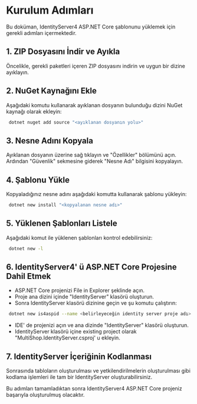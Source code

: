 # Kurulum Adımları

Bu doküman, IdentityServer4 ASP.NET Core şablonunu yüklemek için gerekli adımları içermektedir.

## 1. ZIP Dosyasını İndir ve Ayıkla
Öncelikle, gerekli paketleri içeren ZIP dosyasını indirin ve uygun bir dizine ayıklayın.

## 2. NuGet Kaynağını Ekle
Aşağıdaki komutu kullanarak ayıklanan dosyanın bulunduğu dizini NuGet kaynağı olarak ekleyin:
```sh
 dotnet nuget add source "<ayıklanan dosyanın yolu>"
```

## 3. Nesne Adını Kopyala
Ayıklanan dosyanın üzerine sağ tıklayın ve "Özellikler" bölümünü açın. Ardından "Güvenlik" sekmesine giderek "Nesne Adı" bilgisini kopyalayın.

## 4. Şablonu Yükle
Kopyaladığınız nesne adını aşağıdaki komutta kullanarak şablonu yükleyin:
```sh
 dotnet new install "<kopyalanan nesne adı>"
```

## 5. Yüklenen Şablonları Listele
Aşağıdaki komut ile yüklenen şablonları kontrol edebilirsiniz:
```sh
 dotnet new -l
```

## 6. IdentityServer4' ü ASP.NET Core Projesine Dahil Etmek
 * ASP.NET Core projenizi File in Explorer şeklinde açın.
 * Proje ana dizini içinde "IdentityServer" klasörü oluşturun.
 * Sonra IdentityServer klasörü dizinine geçin ve şu komutu çalıştırın:
```sh
 dotnet new is4aspid --name <belirleyeceğin identity server proje adı>
```
* IDE' de projenizi açın ve ana dizinde "IdentityServer" klasörü oluşturun.
* IdentityServer klasörü içine existing project olarak "MultiShop.IdentityServer.csproj' u ekleyin.

## 7. IdentityServer İçeriğinin Kodlanması
Sonrasında tabloların oluşturulması ve yetkilendirilmelerin oluşturulması gibi kodlama işlemleri ile tam bir IdentityServer oluşturabilirsiniz.

Bu adımları tamamladıktan sonra IdentityServer4 ASP.NET Core projeniz başarıyla oluşturulmuş olacaktır.
